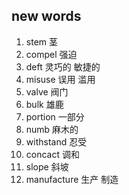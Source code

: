 ## new words

1. stem 茎
2. compel 强迫
3. deft 灵巧的 敏捷的
4. misuse 误用 滥用
5. valve 阀门
6. bulk 雄鹿
7. portion 一部分
8. numb 麻木的
9. withstand 忍受
10. concact 调和
11. slope 斜坡
12. manufacture 生产 制造
